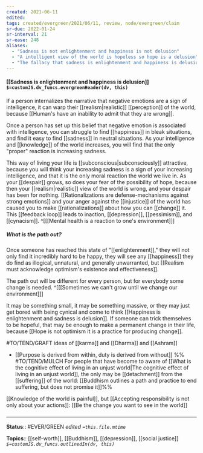 ```yaml
---
created: 2021-06-11
edited: 
tags: created/evergreen/2021/06/11, review, node/evergreen/claim
sr-due: 2022-01-24
sr-interval: 21
sr-ease: 248
aliases:
  - "Sadness is not enlightenment and happiness is not delusion"
  - "A intelligent view of the world is hopeless so hope is a delusion"
  - "The fallacy that sadness is enlightenment and happiness is delusion"
---
```


#### [[Sadness is enlightenment and happiness is delusion]] `$=customJS.dv_funcs.evergreenHeader(dv, this)`

If a person internalizes the narrative that negative emotions are a sign of intelligence, it can warp their [[realism|realistic]] [[perception]] of the world, because [[Human's have an inability to admit that they are wrong]].

Once a person has set up this belief that negative emotion is associated with intelligence, you can struggle to find [[happiness]] in bleak situations, and find it easy to find [[sadness]] in neutral situations. As your intelligence and [[knowledge]] of the world increases, you will find that the only "proper" reaction is increasing sadness. 

This way of living your life is [[subconscious|subconsciously]] attractive,
because you will think your increasing sadness is a sign of your increasing intelligence, and that it is the only moral reaction the world we live in.
As your [[despair]] grows, so does your fear of the possibility of hope,
because then your [[realism|realistic]] view of the world is wrong,
and your despair has been for nothing. 
[[Rationalizations are defense-mechanisms against strong emotions]] and your anger against the [[injustice]] of the world has caused you to make [[rationalizations]] about how you can [[change]] it.
This [[feedback loop]] leads to inaction, [[depression]], [[pessimism]], and [[cynacism]].
^[[[Mental health is a reaction to one's environment]]]

##### What is the path out?

Once someone has reached this state of "[[enlightenment]]," they will not only find it incredibly hard to be happy, they will see any [[happiness]] they do find as illogical, unnatural, and generally unwarranted, but [[Realism must acknowledge optimism's existence and effectiveness]].

The path out will be different for every person, but for everybody some change is needed.
^[[[Sometimes we can't grow until we change our environment]]]

It may be something small, it may be something massive, or they may just get bored with being cynical and come to think [[Happiness is enlightenment and sadness is delusion]]. If someone can trick themselves to be hopeful, that may be enough to make a permanent change in their life, because [[Hope is not optimism it is a practice for producing change]].

#TO/TEND/GRAFT ideas of [[karma]] and [[Dharma]] and [[Ashram]]
- [[Purpose is derived from within, duty is derived from without]]
%% #TO/TEND/MULCH 
For people that have become to aware of [[What is the cognitive effect of living in an unjust world|The cognitive effect of living in an unjust world]], the only may be [[detachment]] from the [[suffering]] of the world: [[Buddhism outlines a path and practice to end suffering, but does not promise it]]%%

[[Knowledge of the world is painful]], but [[Accepting responsibility is not only about your actions]]: [[Be the change you want to see in the world]]

### <hr class="footnote"/>

**Status**:: #EVER/GREEN 
*edited `=this.file.mtime`*

**Topics**:: [[self-worth]], [[Buddhism]], [[depression]], [[social justice]]
*`$=customJS.dv_funcs.outlinedIn(dv, this)`*
